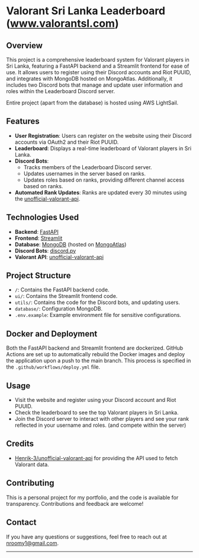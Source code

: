 # Valorant Sri Lanka Leaderboard (www.valorantsl.com)

## Overview

This project is a comprehensive leaderboard system for Valorant players in Sri Lanka, featuring a FastAPI backend and a Streamlit frontend for ease of use. It allows users to register using their Discord accounts and Riot PUUID, and integrates with MongoDB hosted on MongoAtlas. Additionally, it includes two Discord bots that manage and update user information and roles within the Leaderboard Discord server.

Entire project (apart from the database) is hosted using AWS LightSail.

## Features

- **User Registration**: Users can register on the website using their Discord accounts via OAuth2 and their Riot PUUID.
- **Leaderboard**: Displays a real-time leaderboard of Valorant players in Sri Lanka.
- **Discord Bots**: 
  - Tracks members of the Leaderboard Discord server.
  - Updates usernames in the server based on ranks.
  - Updates roles based on ranks, providing different channel access based on ranks.
- **Automated Rank Updates**: Ranks are updated every 30 minutes using the [unofficial-valorant-api](https://github.com/Henrik-3/unofficial-valorant-api).

## Technologies Used

- **Backend**: [FastAPI](https://fastapi.tiangolo.com/)
- **Frontend**: [Streamlit](https://streamlit.io/)
- **Database**: [MongoDB](https://www.mongodb.com/) (hosted on [MongoAtlas](https://www.mongodb.com/cloud/atlas))
- **Discord Bots**: [discord.py](https://discordpy.readthedocs.io/en/stable/)
- **Valorant API**: [unofficial-valorant-api](https://github.com/Henrik-3/unofficial-valorant-api)

## Project Structure

- `/`: Contains the FastAPI backend code.
- `ui/`: Contains the Streamlit frontend code.
- `utils/`: Contains the code for the Discord bots, and updating users.
- `database/`: Configuration MongoDB.
- `.env.example`: Example environment file for sensitive configurations.

## Docker and Deployment

Both the FastAPI backend and Streamlit frontend are dockerized. GitHub Actions are set up to automatically rebuild the Docker images and deploy the application upon a push to the main branch. This process is specified in the `.github/workflows/deploy.yml` file.

## Usage

- Visit the website and register using your Discord account and Riot PUUID.
- Check the leaderboard to see the top Valorant players in Sri Lanka.
- Join the Discord server to interact with other players and see your rank reflected in your username and roles. (and compete within the server)

## Credits

- [Henrik-3/unofficial-valorant-api](https://github.com/Henrik-3/unofficial-valorant-api) for providing the API used to fetch Valorant data.

## Contributing

This is a personal project for my portfolio, and the code is available for transparency. Contributions and feedback are welcome!

## Contact

If you have any questions or suggestions, feel free to reach out at [nroomy1@gmail.com](mailto:nroomy1@gmail.com).

---
